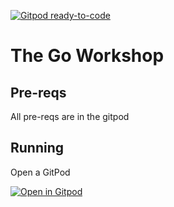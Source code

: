 [![Gitpod ready-to-code](https://img.shields.io/badge/Gitpod-ready--to--code-blue?logo=gitpod)](https://gitpod.io/#https://github.com/delve/StudyingBooks/-/blob/master/TheGoWorkshop/ReadMe.md)
# The Go Workshop

## Pre-reqs

All pre-reqs are in the gitpod

## Running
Open a GitPod

[![Open in Gitpod](https://gitpod.io/button/open-in-gitpod.svg)](https://gitpod.io/#https://github.com/delve/StudyingBooks/-/blob/master/TheGoWorkshop/ReadMe.md)
